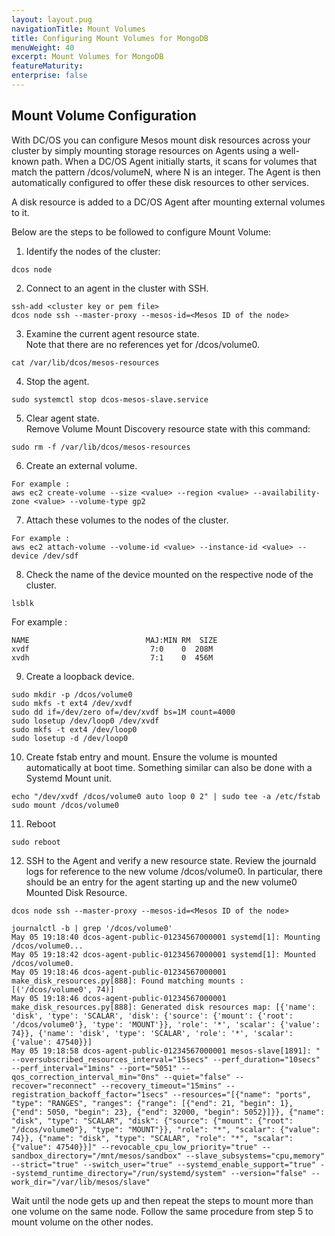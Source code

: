 ```yaml
---
layout: layout.pug
navigationTitle: Mount Volumes
title: Configuring Mount Volumes for MongoDB
menuWeight: 40
excerpt: Mount Volumes for MongoDB
featureMaturity:
enterprise: false
---
```


## Mount Volume Configuration

With DC/OS you can configure Mesos mount disk resources across your cluster by simply mounting storage resources on Agents using a well-known path. When a DC/OS Agent initially starts, it scans for volumes that match the pattern /dcos/volumeN, where N is an integer. The Agent is then automatically configured to offer these disk resources to other services.

A disk resource is added to a DC/OS Agent after mounting external volumes to it.


Below are the steps to be followed to configure Mount Volume:
  
  1. Identify the nodes of the cluster:
   ```shell
   dcos node
   ```
  2. Connect to an agent in the cluster with SSH.
   ```shell
   ssh-add <cluster key or pem file>
   dcos node ssh --master-proxy --mesos-id=<Mesos ID of the node>
   ```
  3. Examine the current agent resource state.  
     Note that there are no references yet for /dcos/volume0.     
  ```shell
  cat /var/lib/dcos/mesos-resources
  ```
  4. Stop the agent.
  ```shell
  sudo systemctl stop dcos-mesos-slave.service
  ``` 
  5. Clear agent state.  
     Remove Volume Mount Discovery resource state with this command:
  ```shell
  sudo rm -f /var/lib/dcos/mesos-resources
  ``` 
  6. Create an external volume.
  ```shell
  For example :
  aws ec2 create-volume --size <value> --region <value> --availability-zone <value> --volume-type gp2
  ```
  7. Attach these volumes to the nodes of the cluster.
  ```shell
  For example :
  aws ec2 attach-volume --volume-id <value> --instance-id <value> --device /dev/sdf
  ```
  8. Check the name of the device mounted on the respective node of the cluster.
  ```shell
  lsblk
  ```
  For example :
  ```shell
  NAME                          MAJ:MIN RM  SIZE 
  xvdf                           7:0    0  208M 
  xvdh                           7:1    0  456M
  ```
  9. Create a loopback device.
  ```shell
  sudo mkdir -p /dcos/volume0
  sudo mkfs -t ext4 /dev/xvdf
  sudo dd if=/dev/zero of=/dev/xvdf bs=1M count=4000
  sudo losetup /dev/loop0 /dev/xvdf
  sudo mkfs -t ext4 /dev/loop0
  sudo losetup -d /dev/loop0
  ```
  10. Create fstab entry and mount.
      Ensure the volume is mounted automatically at boot time. Something similar can also be done with a Systemd Mount unit.
  ```shell
  echo "/dev/xvdf /dcos/volume0 auto loop 0 2" | sudo tee -a /etc/fstab
  sudo mount /dcos/volume0
  ```
  11. Reboot
  ```shell
  sudo reboot
  ```
  12. SSH to the Agent and verify a new resource state.
      Review the journald logs for reference to the new volume /dcos/volume0. In particular, there should be an entry for the   agent starting up and the new volume0 Mounted Disk Resource.
  ```shell
  dcos node ssh --master-proxy --mesos-id=<Mesos ID of the node>

  journalctl -b | grep '/dcos/volume0'
May 05 19:18:40 dcos-agent-public-01234567000001 systemd[1]: Mounting /dcos/volume0...
May 05 19:18:42 dcos-agent-public-01234567000001 systemd[1]: Mounted /dcos/volume0.
May 05 19:18:46 dcos-agent-public-01234567000001 make_disk_resources.py[888]: Found matching mounts : [('/dcos/volume0', 74)]
May 05 19:18:46 dcos-agent-public-01234567000001 make_disk_resources.py[888]: Generated disk resources map: [{'name': 'disk', 'type': 'SCALAR', 'disk': {'source': {'mount': {'root': '/dcos/volume0'}, 'type': 'MOUNT'}}, 'role': '*', 'scalar': {'value': 74}}, {'name': 'disk', 'type': 'SCALAR', 'role': '*', 'scalar': {'value': 47540}}]
May 05 19:18:58 dcos-agent-public-01234567000001 mesos-slave[1891]: " --oversubscribed_resources_interval="15secs" --perf_duration="10secs" --perf_interval="1mins" --port="5051" --qos_correction_interval_min="0ns" --quiet="false" --recover="reconnect" --recovery_timeout="15mins" --registration_backoff_factor="1secs" --resources="[{"name": "ports", "type": "RANGES", "ranges": {"range": [{"end": 21, "begin": 1}, {"end": 5050, "begin": 23}, {"end": 32000, "begin": 5052}]}}, {"name": "disk", "type": "SCALAR", "disk": {"source": {"mount": {"root": "/dcos/volume0"}, "type": "MOUNT"}}, "role": "*", "scalar": {"value": 74}}, {"name": "disk", "type": "SCALAR", "role": "*", "scalar": {"value": 47540}}]" --revocable_cpu_low_priority="true" --sandbox_directory="/mnt/mesos/sandbox" --slave_subsystems="cpu,memory" --strict="true" --switch_user="true" --systemd_enable_support="true" --systemd_runtime_directory="/run/systemd/system" --version="false" --work_dir="/var/lib/mesos/slave"
```
Wait until the node gets up and then repeat the steps to mount more than one volume on the same node. Follow the same procedure from step 5 to mount volume on the other nodes.
   

